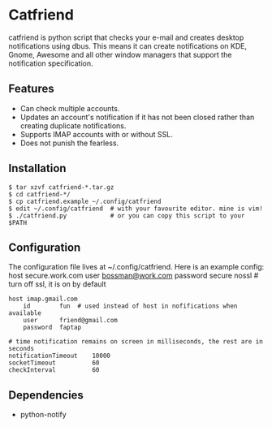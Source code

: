 # Catfriend

catfriend is python script that checks your e-mail and creates desktop notifications using dbus. This means it can create notifications on KDE, Gnome, Awesome and all other window managers that support the notification specification.

## Features
* Can check multiple accounts.
* Updates an account's notification if it has not been closed rather than creating duplicate notifications.
* Supports IMAP accounts with or without SSL.
* Does not punish the fearless.

## Installation
    $ tar xzvf catfriend-*.tar.gz
    $ cd catfriend-*/
    $ cp catfriend.example ~/.config/catfriend
    $ edit ~/.config/catfriend  # with your favourite editor. mine is vim!
    $ ./catfriend.py            # or you can copy this script to your $PATH

## Configuration
The configuration file lives at ~/.config/catfriend. Here is an example config:
    host secure.work.com
        user      bossman@work.com
        password  secure
        nossl # turn off ssl, it is on by default

    host imap.gmail.com
        id        fun  # used instead of host in nofifications when available
        user      friend@gmail.com
        password  faptap

    # time notification remains on screen in milliseconds, the rest are in seconds
    notificationTimeout    10000
    socketTimeout          60
    checkInterval          60

## Dependencies
* python-notify
